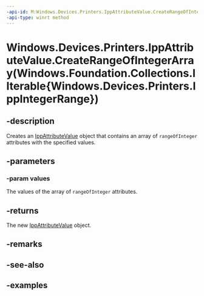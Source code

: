 ```yaml
---
-api-id: M:Windows.Devices.Printers.IppAttributeValue.CreateRangeOfIntegerArray(Windows.Foundation.Collections.IIterable{Windows.Devices.Printers.IppIntegerRange})
-api-type: winrt method
---
```


# Windows.Devices.Printers.IppAttributeValue.CreateRangeOfIntegerArray(Windows.Foundation.Collections.IIterable{Windows.Devices.Printers.IppIntegerRange})

<!--
public static Windows.Devices.Printers.IppAttributeValue CreateRangeOfIntegerArray (System.Collections.Generic.IEnumerable<Windows.Devices.Printers.IppIntegerRange> values);
-->


## -description

Creates an [IppAttributeValue](ippattributevalue.md) object that contains an array of `rangeOfInteger` attributes with the specified values.

## -parameters

### -param values

The values of the array of `rangeOfInteger` attributes.

## -returns

The new [IppAttributeValue](ippattributevalue.md) object.

## -remarks

## -see-also

## -examples


